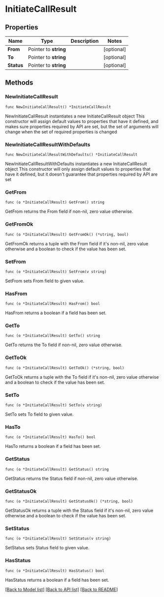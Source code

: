 # InitiateCallResult

## Properties

Name | Type | Description | Notes
------------ | ------------- | ------------- | -------------
**From** | Pointer to **string** |  | [optional] 
**To** | Pointer to **string** |  | [optional] 
**Status** | Pointer to **string** |  | [optional] 

## Methods

### NewInitiateCallResult

`func NewInitiateCallResult() *InitiateCallResult`

NewInitiateCallResult instantiates a new InitiateCallResult object
This constructor will assign default values to properties that have it defined,
and makes sure properties required by API are set, but the set of arguments
will change when the set of required properties is changed

### NewInitiateCallResultWithDefaults

`func NewInitiateCallResultWithDefaults() *InitiateCallResult`

NewInitiateCallResultWithDefaults instantiates a new InitiateCallResult object
This constructor will only assign default values to properties that have it defined,
but it doesn't guarantee that properties required by API are set

### GetFrom

`func (o *InitiateCallResult) GetFrom() string`

GetFrom returns the From field if non-nil, zero value otherwise.

### GetFromOk

`func (o *InitiateCallResult) GetFromOk() (*string, bool)`

GetFromOk returns a tuple with the From field if it's non-nil, zero value otherwise
and a boolean to check if the value has been set.

### SetFrom

`func (o *InitiateCallResult) SetFrom(v string)`

SetFrom sets From field to given value.

### HasFrom

`func (o *InitiateCallResult) HasFrom() bool`

HasFrom returns a boolean if a field has been set.

### GetTo

`func (o *InitiateCallResult) GetTo() string`

GetTo returns the To field if non-nil, zero value otherwise.

### GetToOk

`func (o *InitiateCallResult) GetToOk() (*string, bool)`

GetToOk returns a tuple with the To field if it's non-nil, zero value otherwise
and a boolean to check if the value has been set.

### SetTo

`func (o *InitiateCallResult) SetTo(v string)`

SetTo sets To field to given value.

### HasTo

`func (o *InitiateCallResult) HasTo() bool`

HasTo returns a boolean if a field has been set.

### GetStatus

`func (o *InitiateCallResult) GetStatus() string`

GetStatus returns the Status field if non-nil, zero value otherwise.

### GetStatusOk

`func (o *InitiateCallResult) GetStatusOk() (*string, bool)`

GetStatusOk returns a tuple with the Status field if it's non-nil, zero value otherwise
and a boolean to check if the value has been set.

### SetStatus

`func (o *InitiateCallResult) SetStatus(v string)`

SetStatus sets Status field to given value.

### HasStatus

`func (o *InitiateCallResult) HasStatus() bool`

HasStatus returns a boolean if a field has been set.


[[Back to Model list]](../README.md#documentation-for-models) [[Back to API list]](../README.md#documentation-for-api-endpoints) [[Back to README]](../README.md)


